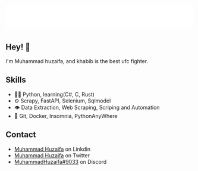 <h1 align="center">
  <img src="https://github.com/huzai786/huzai786/blob/c2ac1c5af6b3873193afb456fcba84fb2de3125a/name.svg" alt="Muhammad Huzaifa" />
</h1>


## Hey! 👋
I'm Muhammad huzaifa, and khabib is the best ufc fighter.

## Skills
- 👨‍💻 Python, learning(C#, C, Rust)
- ⚙️ Scrapy, FastAPI, Selenium, Sqlmodel 
- 👁️ Data Extraction, Web Scraping, Scriping and Automation
- 💽 Git, Docker, Insomnia, PythonAnyWhere

## Contact
- [Muhammad Huzaifa](https://www.linkedin.com/in/muhammad-huzaifa-a9697a1b7) on Linkdin
- [Muhammad Huzaifa](https://twitter.com/huzaifa09007140) on Twitter
- [MuhammadHuzaifa#9033](./) on Discord
